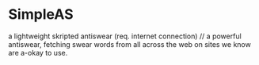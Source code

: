 # SimpleAS
a lightweight skripted antiswear (req. internet connection) // a powerful antiswear, fetching swear words from all across the web on sites we know are a-okay to use.
